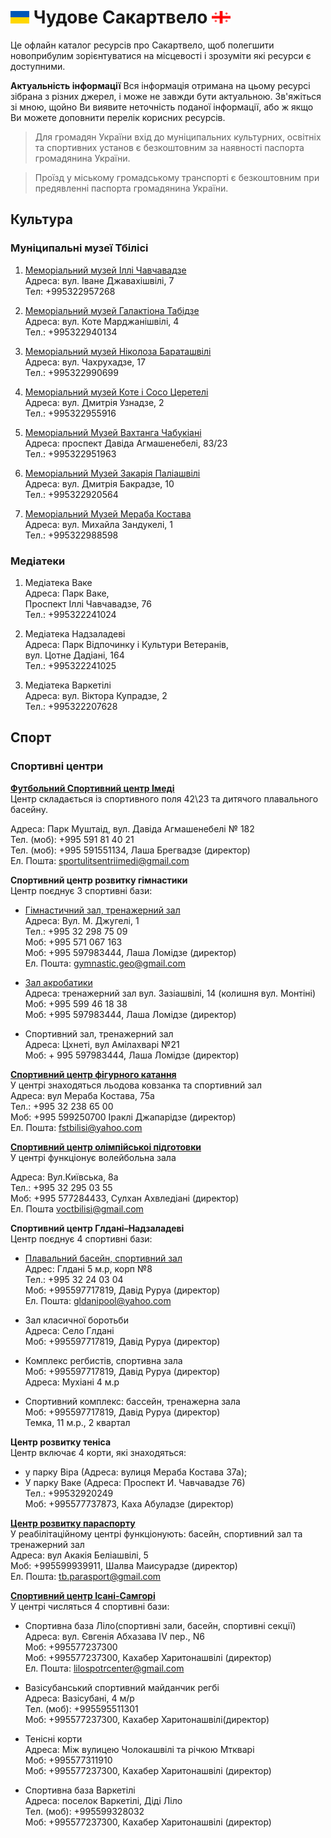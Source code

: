# <img src="https://raw.githubusercontent.com/lipis/flag-icons/main/flags/4x3/ua.svg" width="30" height="20"> Чудове Сакартвело <img src="https://raw.githubusercontent.com/lipis/flag-icons/main/flags/4x3/ge.svg" width="30" height="20">

Це офлайн каталог ресурсів про Сакартвело, щоб полегшити новоприбулим 
зорієнтуватися на місцевості і зрозуміти які ресурси є доступними.

**Актуальність інформації**
Вся інформація отримана на цьому ресурсі зібрана з різних джерел, і може не 
завжди бути актуальною. Зв'яжіться зі мною, щойно Ви виявите неточність 
поданої інформації, або ж якщо Ви можете доповнити перелік корисних ресурсів.

> Для громадян України вхід до муніципальних культурних, освітніх та спортивних установ є безкоштовним за наявності паспорта громадянина України.

> Проїзд у міському громадському транспорті є безкоштовним при предявленні паспорта громадянина України.

## Культура
### Муніципальні музеї Тбілісі

1. [Меморіальний музей Іллі Чавчавадзе](https://tbilisimuseumsunion.ge/en/museums/ilia-chavchavadzis-literaturul-memorialuri-muzeumi/)<br>
   Адреса: вул. Іване Джавахішвілі, 7<br>
   Тел: +995322957268

2. [Меморіальний музей Галактіона Табідзе](https://tbilisimuseumsunion.ge/en/museums/galaktion-tabidzis-memorialuri-bina-muzeumi/)<br>
   Адреса: вул. Коте Марджанішвілі, 4<br>
   Тел.: +995322940134

3. [Меморіальний музей Ніколоза Бараташвілі](https://tbilisimuseumsunion.ge/en/about-us/baratashvili-beforeafter-museum/)<br>
   Адреса: вул. Чахрухадзе, 17<br>
   Тел.: +995322990699

4. [Меморіальний музей Коте і Сосо Церетелі](https://tbilisimuseumsunion.ge/en/museums/kote-da-soso-tseretlebis-bina-muzeumi/)<br>
   Адреса: вул. Дмитрія Узнадзе, 2<br>
   Тел.: +995322955916

5. [Меморіальний Музей Вахтанга Чабукіані](https://tbilisimuseumsunion.ge/en/museums/chabukianis-memorialuri-bina-muzeumi/)<br>
   Адреса: проспект Давіда Агмашенебелі, 83/23<br>
   Тел.: +995322951963

6. [Меморіальний Музей Закарія Паліашвілі](https://tbilisimuseumsunion.ge/en/museums/zakaria-faliashvilis-sakhl-muzeumi/)<br>
   Адреса: вул. Дмитрія Бакрадзе, 10<br>
   Тел.: +995322920564

7. [Меморіальний Музей Мераба Костава](https://tbilisimuseumsunion.ge/en/museums/merab-kostavas-sakhl-muzeumi/)<br>
   Адреса: вул. Михайла Зандукелі, 1<br>
   Тел.: +995322988598

### Медіатеки

1. Медіатека Ваке<br>
   Адреса: Парк Ваке,<br>
   Проспект Іллі Чавчавадзе, 76<br>
   Тел.: +995322241024

2. Медіатека Надзаладеві<br>
   Адреса: Парк Відпочинку і Культури Ветеранів,<br>
           вул. Цотне Дадіані, 164<br>
   Тел.: +995322241025

3. Медіатека Варкетілі<br>
   Адреса: вул. Віктора Купрадзе, 2<br>
   Тел.: +995322207628

## Спорт
### Спортивні центри
**[Футбольний Спортивний центр Імеді](https://www.facebook.com/profile.php?id=100078197326669)**<br>
   Центр складається із спортивного поля 42\23 та дитячого плавального басейну.<br>

   Адреса: Парк Муштаід, вул. Давіда Агмашенебелі № 182<br>
   Тел. (моб): +995 591 81 40 21<br>
   Тел. (моб): +995 591551134, Лаша Брегвадзе (директор)<br>
   Ел. Пошта: sportulitsentriimedi@gmail.com


**Спортивний центр розвитку гімнастики**<br>
   Центр поєднує 3 спортивні бази:	

   - [Гімнастичний зал, тренажерний зал](https://www.facebook.com/profile.php?id=100045855321809)<br>
      Адреса: Вул. М. Джугелі, 1<br>
      Тел.: +995 32 298 75 09<br>
      Моб: +995 571 067 163<br>
      Моб: +995 597983444, Лаша Ломідзе (директор)<br>
      Ел. Пошта: gymnastic.geo@gmail.com<br>

   - [Зал акробатики](https://www.facebook.com/acrosportt/)<br>
      Адреса: тренажерний зал вул. Зазіашвілі, 14 (колишня вул. Монтіні)<br>
      Моб: +995 599 46 18 38<br>
      Моб: +995 597983444, Лаша Ломідзе (директор)

   - Спортивний зал, тренажерний зал<br>
     Адреса: Цхнеті, вул Амілахварі №21<br>
     Моб: + 995 597983444, Лаша Ломідзе (директор)


**[Спортивний центр фігурного катання](https://www.facebook.com/profile.php?id=473439602761213)**<br>
   У  центрі знаходяться льодова ковзанка та спортивний зал<br>
   Адреса: вул Мераба Костава, 75а<br>
   Тел.: +995 32 238 65 00<br>
   Моб: +995 599250700 Іраклі Джапарідзе (директор)<br>
   Ел. Пошта: fstbilisi@yahoo.com
     
                                    
**[Спортивний центр олімпійськоі підготовки](https://www.facebook.com/profile.php?id=100054345288319)**<br>
   У центрі функціонує волейбольна зала

   Адреса:  Вул.Київська, 8а<br>
   Тел.: +995 32 295 03 55<br>
   Моб: +995 577284433, Сулхан Ахвледіані (директор)<br>
   Ел. Пошта voctbilisi@gmail.com<br>

**Спортивний центр Глдані–Надзаладеві**<br>
Центр поєднує  4 спортивні бази:

   - [Плавальний басейн, спортивний зал](https://www.facebook.com/profile.php?id=100054322969721)<br>
      Адрес: Глдані 5 м.р, корп №8<br>
      Тел.: +995 32 24 03 04<br>
      Моб: +995597717819, Давід Руруа (директор)<br>
      Ел. Пошта: gldanipool@yahoo.com

   - Зал класичної боротьби<br>
      Адреса: Село Глдані<br>
      Моб: +995597717819, Давід Руруа (директор)<br>

   - Комплекс регбистів, спортивна зала<br>
      Моб: +995597717819, Давід Руруа (директор)<br>
      Адреса: Мухіані 4 м.р <br>


   - Спортивний комплекс:  бассейн, тренажерна зала<br>
      Моб: +995597717819, Давід Руруа (директор)<br>
      Темка, 11 м.р.,  2 квартал<br>
 
**Центр розвитку теніса**<br>
Центр включає 4 корти, які знаходяться:
  
   - у парку Віра (Адреса: вулиця Мераба Костава 37а);<br>
   - У парку Ваке (Адреса: Проспект  И. Чавчавадзе 76)<br>
   Тел.: +99532920249<br>
   Моб: +995577737873, Каха Абуладзе (директор)<br>

**[Центр  розвитку параспорту](https://www.facebook.com/profile.php?id=100031468611280)**<br>
У реабілітаційному центрі функціонують: басейн, спортивний зал та тренажерний зал<br>
   Адреса:  вул Акакія Беліашвілі, 5 <br>
   Моб: +995599939911, Шалва Маисурадзе (директор) <br>
    Ел. Пошта: tb.parasport@gmail.com<br>

**[Спортивний центр Ісані-Самгорі](https://www.facebook.com/IsaniSamgoriSport)**<br>
У центрі числяться 4 спортивні бази:
   -  Спортивна база Ліло(спортивні зали, басейн, спортивні секції)<br>
      Адреса: вул. Євгенія Абхазава IV пер., N6<br>
      Моб: +995577237300<br>
      Моб: +995577237300, Кахабер Харитонашвілі (директор)<br>
      Ел. Пошта: lilospotrcenter@gmail.com

   - Вазісубанський спортивний майданчик регбі        
      Адреса: Вазісубані, 4 м/р<br>
      Тел. (моб):  +995595511301<br>
      Моб: +995577237300, Кахабер Харитонашвілі(директор)

   - Тенісні корти<br>
      Адреса: Між вулицею Чолокашвілі та річкою Мткварі<br>
      Моб: +995577311910<br>
      Моб: +995577237300, Кахабер Харитонашвілі (директор)

   - Спортивна база Варкетілі<br>
      Адреса: поселок Варкетілі, Діді Ліло<br>
      Тел. (моб): +995599328032<br>
      Моб: +995577237300, Кахабер Харитонашвілі (директор)
